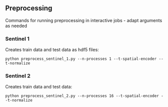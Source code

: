 ## Preprocessing

Commands for running preprocessing in interactive jobs - adapt arguments as needed

### Sentinel 1

Creates train data and test data as hdf5 files:

`python preprocess_sentinel_1.py --n-processes 1 --t-spatial-encoder --t-normalize`

### Sentinel 2

Creates train data and test data:

`python preprocess_sentinel_2.py --n-processes 16 --t-spatial-encoder --t-normalize`
